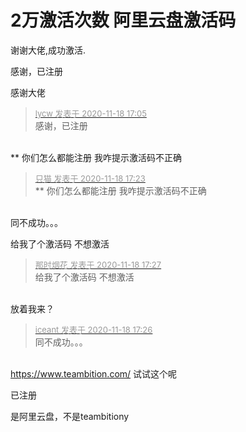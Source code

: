 # 2万激活次数 阿里云盘激活码


谢谢大佬,成功激活.

感谢，已注册

感谢大佬

<div class="quote"><blockquote><font size="2"><a href="https://www.hostloc.com/forum.php?mod=redirect&amp;goto=findpost&amp;pid=9474326&amp;ptid=768129" target="_blank"><font color="#999999">lycw 发表于 2020-11-18 17:05</font></a></font><br />
感谢，已注册</blockquote></div><br />
** 你们怎么都能注册 我咋提示激活码不正确

<div class="quote"><blockquote><font size="2"><a href="https://www.hostloc.com/forum.php?mod=redirect&amp;goto=findpost&amp;pid=9474451&amp;ptid=768129" target="_blank"><font color="#999999">只猫 发表于 2020-11-18 17:23</font></a></font><br />
** 你们怎么都能注册 我咋提示激活码不正确</blockquote></div><br />
同不成功。。。

给我了个激活码 不想激活

<div class="quote"><blockquote><font size="2"><a href="https://www.hostloc.com/forum.php?mod=redirect&amp;goto=findpost&amp;pid=9474473&amp;ptid=768129" target="_blank"><font color="#999999">那时烟花 发表于 2020-11-18 17:27</font></a></font><br />
给我了个激活码 不想激活</blockquote></div><br />
放着我来？

<div class="quote"><blockquote><font size="2"><a href="https://www.hostloc.com/forum.php?mod=redirect&amp;goto=findpost&amp;pid=9474466&amp;ptid=768129" target="_blank"><font color="#999999">iceant 发表于 2020-11-18 17:26</font></a></font><br />
同不成功。。。</blockquote></div><br />
<a href="https://www.teambition.com/" target="_blank">https://www.teambition.com/</a> 试试这个呢<br />


已注册

是阿里云盘，不是teambitiony <img src="static/image/smiley/yct/002.gif" smilieid="30" border="0" alt="" /> 
